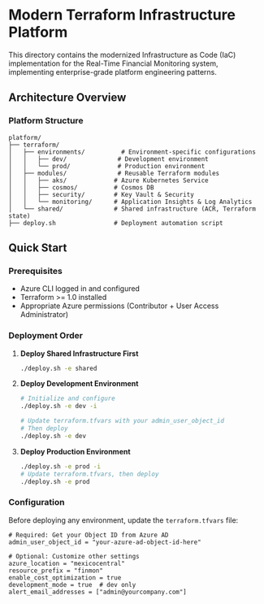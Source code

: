# Modern Terraform Infrastructure Platform

This directory contains the modernized Infrastructure as Code (IaC) implementation for the Real-Time Financial Monitoring system, implementing enterprise-grade platform engineering patterns.

## Architecture Overview

### Platform Structure
```
platform/
├── terraform/
│   ├── environments/          # Environment-specific configurations
│   │   ├── dev/              # Development environment
│   │   └── prod/             # Production environment
│   ├── modules/              # Reusable Terraform modules
│   │   ├── aks/             # Azure Kubernetes Service
│   │   ├── cosmos/          # Cosmos DB
│   │   ├── security/        # Key Vault & Security
│   │   └── monitoring/      # Application Insights & Log Analytics
│   └── shared/              # Shared infrastructure (ACR, Terraform state)
├── deploy.sh                # Deployment automation script
```

## Quick Start

### Prerequisites
- Azure CLI logged in and configured
- Terraform >= 1.0 installed
- Appropriate Azure permissions (Contributor + User Access Administrator)

### Deployment Order

1. **Deploy Shared Infrastructure First**
   ```bash
   ./deploy.sh -e shared
   ```

2. **Deploy Development Environment**
   ```bash
   # Initialize and configure
   ./deploy.sh -e dev -i

   # Update terraform.tfvars with your admin_user_object_id
   # Then deploy
   ./deploy.sh -e dev
   ```

3. **Deploy Production Environment**
   ```bash
   ./deploy.sh -e prod -i
   # Update terraform.tfvars, then deploy
   ./deploy.sh -e prod
   ```

### Configuration

Before deploying any environment, update the `terraform.tfvars` file:

```hcl
# Required: Get your Object ID from Azure AD
admin_user_object_id = "your-azure-ad-object-id-here"

# Optional: Customize other settings
azure_location = "mexicocentral"
resource_prefix = "finmon"
enable_cost_optimization = true
development_mode = true  # dev only
alert_email_addresses = ["admin@yourcompany.com"]
```


